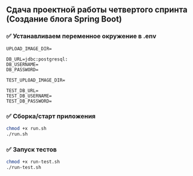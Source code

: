 ## Сдача проектной работы четвертого спринта (Создание блога Spring Boot) 

### ✅  Устанавливаем переменное окружение в .env

```
UPLOAD_IMAGE_DIR=

DB_URL=jdbc:postgresql:
DB_USERNAME=
DB_PASSWORD=

TEST_UPLOAD_IMAGE_DIR=

TEST_DB_URL=
TEST_DB_USERNAME=
TEST_DB_PASSWORD=

```

### ✅ Сборка/старт приложения
```bash
chmod +x run.sh
./run.sh
```

### ✅ Запуск тестов
```bash
chmod +x run-test.sh
./run-test.sh
```